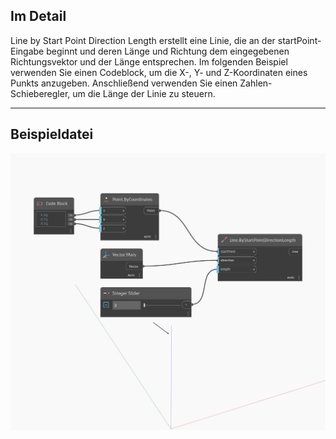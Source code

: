 ## Im Detail
Line by Start Point Direction Length erstellt eine Linie, die an der startPoint-Eingabe beginnt und deren Länge und Richtung dem eingegebenen Richtungsvektor und der Länge entsprechen. Im folgenden Beispiel verwenden Sie einen Codeblock, um die X-, Y- und Z-Koordinaten eines Punkts anzugeben. Anschließend verwenden Sie einen Zahlen-Schieberegler, um die Länge der Linie zu steuern.
___
## Beispieldatei

![ByStartPointDirectionLength](./Autodesk.DesignScript.Geometry.Line.ByStartPointDirectionLength_img.jpg)

